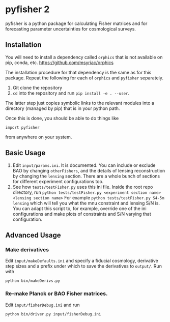 # pyfisher 2

pyfisher is a python package for calculating Fisher matrices and for forecasting parameter uncertainties for cosmological surveys.

## Installation

You will need to install a dependency called `orphics` that is not available on pip, conda, etc.
https://github.com/msyriac/orphics

The installation procedure for that dependency is the same as for this package. Repeat the following for each of `orphics` and `pyfisher` separately.

1. Git clone the repository
2. `cd` into the repository and run `pip install -e . --user`.

The latter step just copies symbolic links to the relevant modules into a directory (managed by pip) that is in your python path.

Once this is done, you should be able to do things like

``
import pyfisher
``

from anywhere on your system.


## Basic Usage

1. Edit `input/params.ini`. It is documented. You can include or exclude BAO by changing `otherFishers`, and the details of lensing reconstruction by changing the `lensing` section. There are a whole bunch of sections for different experiment configurations too.
2. See how `tests/testFisher.py` uses this ini file. Inside the root repo directory, run
``
python tests/testFisher.py <experiment section name> <lensing section name>
``
For example
``
python tests/testFisher.py S4-5m lensing
``
which will tell you what the mnu constraint and lensing S/N is. You can adapt this script to, for example, override one of the ini configurations and make plots of constraints and S/N varying that configuration.

## Advanced Usage


### Make derivatives

Edit `input/makeDefaults.ini` and specify a fiducial cosmology, derivative step sizes and a prefix under which to save the derivatives to  `output/`. Run with

`python bin/makeDerivs.py`

### Re-make Planck or BAO Fisher matrices.

Edit `input/fisherDebug.ini` and run
```
python bin/driver.py input/fisherDebug.ini
```